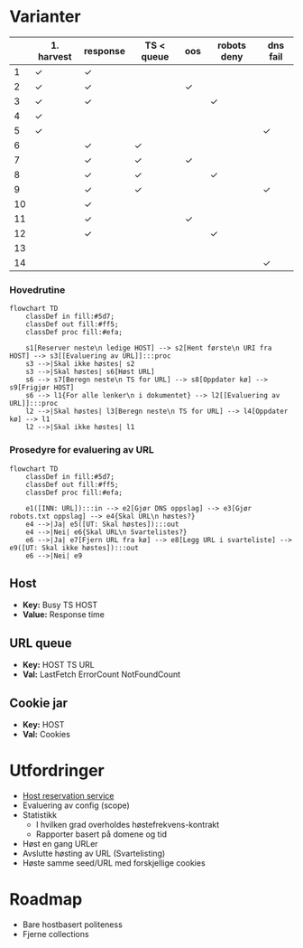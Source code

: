 # Varianter

|    | 1. harvest | response | TS < queue | oos     |  robots deny | dns fail | 
|----|------------|----------|------------|---------|--------------|----------|
|  1 | &check;    | &check;  |            |         |              |          |
|  2 | &check;    | &check;  |            | &check; |              |          |
|  3 | &check;    | &check;  |            |         | &check;      |          |
|  4 | &check;    |          |            |         |              |          |
|  5 | &check;    |          |            |         |              | &check;  |
|  6 |            | &check;  | &check;    |         |              |          |
|  7 |            | &check;  | &check;    | &check; |              |          |
|  8 |            | &check;  | &check;    |         | &check;      |          |
|  9 |            | &check;  | &check;    |         |              | &check;  |
| 10 |            | &check;  |            |         |              |          |
| 11 |            | &check;  |            | &check; |              |          |
| 12 |            | &check;  |            |         | &check;      |          |
| 13 |            |          |            |         |              |          |
| 14 |            |          |            |         |              | &check;  |

### Hovedrutine

```mermaid
flowchart TD
    classDef in fill:#5d7;
    classDef out fill:#ff5;
    classDef proc fill:#efa;

    s1[Reserver neste\n ledige HOST] --> s2[Hent første\n URI fra HOST] --> s3[[Evaluering av URL]]:::proc
    s3 -->|Skal ikke høstes| s2
    s3 -->|Skal høstes| s6[Høst URL]
    s6 --> s7[Beregn neste\n TS for URL] --> s8[Oppdater kø] --> s9[Frigjør HOST]
    s6 --> l1{For alle lenker\n i dokumentet} --> l2[[Evaluering av URL]]:::proc
    l2 -->|Skal høstes| l3[Beregn neste\n TS for URL] --> l4[Oppdater kø] --> l1
    l2 -->|Skal ikke høstes| l1
```

### Prosedyre for evaluering av URL

```mermaid
flowchart TD
    classDef in fill:#5d7;
    classDef out fill:#ff5;
    classDef proc fill:#efa;

    e1([INN: URL]):::in --> e2[Gjør DNS oppslag] --> e3[Gjør robots.txt oppslag] --> e4{Skal URL\n høstes?}
    e4 -->|Ja| e5([UT: Skal høstes]):::out
    e4 -->|Nei| e6{Skal URL\n Svartelistes?}
    e6 -->|Ja| e7[Fjern URL fra kø] --> e8[Legg URL i svarteliste] --> e9([UT: Skal ikke høstes]):::out
    e6 -->|Nei| e9
```


## Host

- **Key:** Busy TS HOST
- **Value:** Response time


## URL queue

- **Key:** HOST TS URL
- **Val:** LastFetch ErrorCount NotFoundCount


## Cookie jar

- **Key:** HOST
- **Val:** Cookies


# Utfordringer

* [Host reservation service](host_reservation_service.md)
* Evaluering av config (scope)
* Statistikk
    * I hvilken grad overholdes høstefrekvens-kontrakt
    * Rapporter basert på domene og tid
* Høst en gang URLer
* Avslutte høsting av URL (Svartelisting)
* Høste samme seed/URL med forskjellige cookies


# Roadmap

* Bare hostbasert politeness
* Fjerne collections